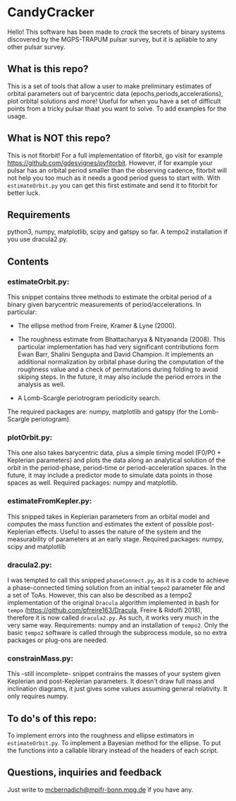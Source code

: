 # CandyCracker

Hello! This software has been made to *crack* the secrets of binary systems discovered by the MGPS-TRAPUM pulsar survey, but it is apliable to any other pulsar survey.

## What is this repo?

This is a set of tools that allow a user to make preliminary estimates of orbital parameters out of barycentric data (epochs,periods,accelerations), plot orbital solutions and more! Useful for when you have a set of difficult points from a tricky pulsar thaat you want to solve. To add examples for the usage.

## What is NOT this repo?

This is not fitorbit! For a full implementation of fitorbit, go visit for example https://github.com/gdesvignes/pyfitorbit. However, if for example your pulsar has an orbital period smaller than the observing cadence, fitorbit will not help you too much as it needs a good period guess to start with. With ```estimateOrbit.py``` you can get this first estimate and send it to fitorbit for better luck.

## Requirements

python3, numpy, matplotlib, scipy and gatspy so far.
A tempo2 installation if you use dracula2.py.

## Contents

### estimateOrbit.py:

This snippet contains three methods to estimate the orbital period of a binary given barycentric measurements of period/accelerations. In particular:

- The ellipse method from Freire, Kramer & Lyne (2000).

- The roughness estimate from Bhattacharyya & Nityananda (2008). This particular implementation has had very significant contributions form Ewan Barr, Shalini Sengupta and David Champion. It implements an additional normalization by orbital phase during the computation of the roughness value and a check of permutations during folding to avoid skiping steps. In the future, it may also include the period errors in the analysis as well.

- A Lomb-Scargle periotrogram periodicity search.

The required packages are: numpy, matplotlib and gatspy (for the Lomb-Scargle periotogram).

### plotOrbit.py:

This one also takes barycentric data, plus a simple timing model (F0/P0 + Keplerian parameters) and plots the data along an analytical solution of the orbit in the period-phase, period-time or period-acceleration spaces. In the future, it may include a predictor mode to simulate data points in those spaces as well. Required packages: numpy and matplotlib.

### estimateFromKepler.py:

This snipped takes in Keplerian parameters from an orbital model and computes the mass function and estimates the extent of possible post-Keplerian effects. Useful to asses the nature of the system and the measurability of parameters at an early stage. Required packages: numpy, scipy and matplotlib

### dracula2.py:

I was tempted to call this snipped ```phaseConnect.py```, as it is a code to achieve a phase-connected timing solution from an initial ```tempo2``` parameter file and a set of ToAs. However, this can also be described as a tempo2 implementation of the original ```Dracula``` algorithm implemented in bash for ```tempo``` (https://github.com/pfreire163/Dracula, Freire & Ridolfi 2018), therefore it is now called ```dracula2.py```. As such, it works very much in the very same way. Requirements: numpy and an installation of ```tempo2```. Only the basic ```tempo2``` software is called through the subprocess module, so no extra packages or plug-ons are needed.

### constrainMass.py:

This -still incomplete- snippet contrains the masses of your system given Keplerian and post-Keplerian parameters. It doesn't draw full mass and inclination diagrams, it just gives some values assuming general relativity. It only requires numpy.

## To do's of this repo:

To implement errors into the roughness and ellipse estimators in ```estimateOrbit.py```. To implement a Bayesian method for the ellipse. To put the functions into a callable library instead of the headers of each script.

## Questions, inquiries and feedback

Just write to mcbernadich@mpifr-bonn.mpg.de if you have any.